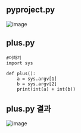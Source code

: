 ## pyproject.py
![image](https://github.com/user-attachments/assets/a3fef14e-0cc1-46ce-b3a3-eeb7aba16514)
## plus.py
```
#더하기
import sys

def plus():
    a = sys.argv[1]
    b = sys.argv[2]
    print(int(a) + int(b))
```
## plus.py 결과
![image](https://github.com/user-attachments/assets/22b03f79-326b-4507-99fb-e514518d9f48)
